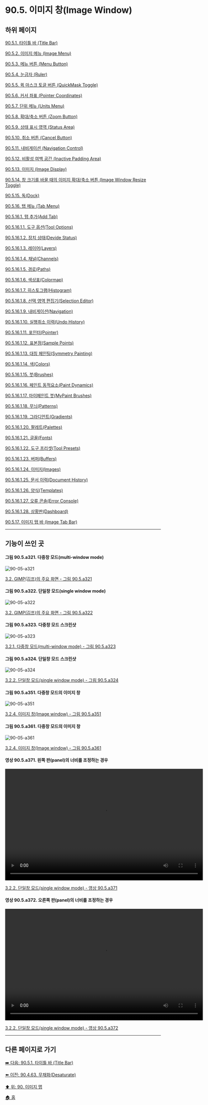 # 90.5. 이미지 창(Image Window)

## 하위 페이지

[90.5.1. 타이틀 바 (Title Bar)](./90-05-01-title_bar.md)

[90.5.2. 이미지 메뉴 (Image Menu)](./90-05-02-image_menu.md)

[90.5.3. 메뉴 버튼 (Menu Button)](./90-05-03-menu_button.md)

[90.5.4. 눈금자 (Ruler)](./90-05-04-ruler.md)

[90.5.5. 퀵 마스크 토글 버튼 (QuickMask Toggle)](./90-05-05-quickmask_toggle.md)

[90.5.6. 커서 좌표 (Pointer Coordinates)](./90-05-06-pointer_coordinates.md)

[90.5.7. 단위 메뉴 (Units Menu)](./90-05-07-units_menu.md)

[90.5.8. 확대/축소 버튼 (Zoom Button)](./90-05-08-zoom_button.md)

[90.5.9. 상태 표시 영역 (Status Area)](./90-05-09-status_area.md)

[90.5.10. 취소 버튼 (Cancel Button)](./90-05-10-cancel_button.md)

[90.5.11. 내비게이션 (Navigation Control)](./90-05-11-navigation_control.md)

[90.5.12. 비활성 여백 공간 (Inactive Padding Area)](./90-05-12-inactive_padding_area.md)

[90.5.13. 이미지 (Image Display)](./90-05-13-image_display.md)

[90.5.14. 창 크기를 바꿀 때의 이미지 확대/축소 버튼 (Image Window Resize Toggle)](./90-05-14-image_window_resize_toggle.md)

[90.5.15. 독(Dock)](./90-05-15-dock.md)

[90.5.16. 탭 메뉴 (Tab Menu)](./90-05-16-00-tab_menu.md)

[90.5.16.1. 탭 추가(Add Tab)](./90-05-16-01-00-add_tab.md)

[90.5.16.1.1. 도구 옵션(Tool Options)](./90-05-16-01-01-tool_options.md)

[90.5.16.1.2. 장치 상태(Devide Status)](./90-05-16-01-02-device_status.md)

[90.5.16.1.3. 레이어(Layers)](./90-05-16-01-03-layers.md)

[90.5.16.1.4. 채널(Channels)](./90-05-16-01-04-channels.md)

[90.5.16.1.5. 경로(Paths)](./90-05-16-01-05-paths.md)

[90.5.16.1.6. 색상표(Colormap)](./90-05-16-01-06-colormap.md)

[90.5.16.1.7. 히스토그램(Histogram)](./90-05-16-01-07-histogram.md)

[90.5.16.1.8. 선택 영역 편집기(Selection Editor)](./90-05-16-01-08-selection_editor.md)

[90.5.16.1.9. 내비게이션(Navigation)](./90-05-16-01-09-navigation.md)

[90.5.16.1.10. 실행취소 이력(Undo History)](./90-05-16-01-10-undo_history.md)

[90.5.16.1.11. 포인터(Pointer)](./90-05-16-01-11-pointer.md)

[90.5.16.1.12. 표본점(Sample Points)](./90-05-16-01-12-sample_points.md)

[90.5.16.1.13. 대칭 페인팅(Symmetry Painting)](./90-05-16-01-13-symmetry_painting.md)

[90.5.16.1.14. 색(Colors)](./90-05-16-01-14-colors.md)

[90.5.16.1.15. 붓(Brushes)](./90-05-16-01-15-brushes.md)

[90.5.16.1.16. 페인트 동적요소(Paint Dynamics)](./90-05-16-01-16-paint_dynamics.md)

[90.5.16.1.17. 마이페인트 붓(MyPaint Brushes)](./90-05-16-01-17-mypaint_brushes.md)

[90.5.16.1.18. 무늬(Patterns)](./90-05-16-01-18-patterns.md)

[90.5.16.1.19. 그라디언트(Gradients)](./90-05-16-01-19-gradients.md)

[90.5.16.1.20. 팔레트(Palettes)](./90-05-16-01-20-palettes.md)

[90.5.16.1.21. 글꼴(Fonts)](./90-05-16-01-21-fonts.md)

[90.5.16.1.22. 도구 프리셋(Tool Presets)](./90-05-16-01-22-tool_presets.md)

[90.5.16.1.23. 버퍼(Buffers)](./90-05-16-01-23-buffers.md)

[90.5.16.1.24. 이미지(Images)](./90-05-16-01-24-images.md)

[90.5.16.1.25. 문서 이력(Document History)](./90-05-16-01-25-document_history.md)

[90.5.16.1.26. 양식(Templates)](./90-05-16-01-26-templates.md)

[90.5.16.1.27. 오류 콘솔(Error Console)](./90-05-16-01-27-error_console.md)

[90.5.16.1.28. 상황판(Dashboard)](./90-05-16-01-28-dashboard.md)

[90.5.17. 이미지 탭 바 (Image Tab Bar)](./90-05-17-image_tab_bar.md)

***

## 기능이 쓰인 곳

<a id="90-05-a321"></a>

#### 그림 90.5.a321. 다중창 모드(multi-window mode)
![90-05-a321](https://github.com/wonder13662/gimp/assets/15767104/c253f6d6-0ad2-4791-bbd2-e60c2f0c0c69)

[3.2. GIMP(김프)의 주요 화면 - 그림 90.5.a321](./03-02-00-main-window.md#90-05-a321)

<a id="90-05-a322"></a>

#### 그림 90.5.a322. 단일창 모드(single window mode)
![90-05-a322](https://github.com/wonder13662/gimp/assets/15767104/39df1a43-0890-41ff-babd-d59c75196179)

[3.2. GIMP(김프)의 주요 화면 - 그림 90.5.a322](./03-02-00-main-window.md#90-05-a322)

<a id="90-05-a323"></a>

#### 그림 90.5.a323. 다중창 모드 스크린샷
![90-05-a323](https://github.com/wonder13662/gimp/assets/15767104/7fa9ac60-26d8-4547-9b43-aa914e002e93)

[3.2.1. 다중창 모드(multi-window mode) - 그림 90.5.a323](./03-02-01-multi_window_mode.md#90-05-a323)

<a id="90-05-a324"></a>

#### 그림 90.5.a324. 단일창 모드 스크린샷
![90-05-a324](https://github.com/wonder13662/gimp/assets/15767104/fd9a7449-3d1b-4f4e-b166-c97fa84da161)

[3.2.2. 단일창 모드(single window mode) - 그림 90.5.a324](./03-02-02-single_window_mode.md#90-05-a324)

<a id="90-05-a351"></a>

#### 그림 90.5.a351. 다중창 모드의 이미지 창
![90-05-a351](https://github.com/wonder13662/gimp/assets/15767104/71a5c1f4-0bfc-486d-9534-1b211ff94b80)

[3.2.4. 이미지 창(Image window) - 그림 90.5.a351](./03-02-04-00-image_window.md#90-05-a351)

<a id="90-05-a361"></a>

#### 그림 90.5.a361. 다중창 모드의 이미지 창
![90-05-a361](https://github.com/wonder13662/gimp/assets/15767104/49005d64-07cb-4d55-ae57-adddace9f92c)

[3.2.4. 이미지 창(Image window) - 그림 90.5.a361](./03-02-04-00-image_window.md#90-05-a361)

<a id="90-05-a371"></a>

#### 영상 90.5.a371. 왼쪽 판(panel)의 너비를 조정하는 경우
<video controls="controls" width="640" height="360" environment="MacOS:Sonoma 14.2.1 GIMP 2.10.36" src="https://github.com/wonder13662/gimp/assets/15767104/122a8fa7-0b37-4651-af7e-c5aea59ccb32"></video>

[3.2.2. 단일창 모드(single window mode) - 영상 90.5.a371](./03-02-02-single_window_mode.md#90-05-a371)

<a id="90-05-a372"></a>

#### 영상 90.5.a372. 오른쪽 판(panel)의 너비를 조정하는 경우
<video controls="controls" width="640" height="360" environment="MacOS:Sonoma 14.2.1 GIMP 2.10.36" src="https://github.com/wonder13662/gimp/assets/15767104/49be469f-50cb-47d0-9a91-6b0247b56ee5"></video>

[3.2.2. 단일창 모드(single window mode) - 영상 90.5.a372](./03-02-02-single_window_mode.md#90-05-a372)

***

## 다른 페이지로 가기

[➡️ 다음: 90.5.1. 타이틀 바 (Title Bar)](./90-05-01-title_bar.md)

[⬅️ 이전: 90.4.63. 무채화(Desaturate)](./90-04-63-desaturate.md)

[⬆️ 위: 90. 이미지 맵](./90-00-image-map.md)

[🏠 홈](./00-home.md)